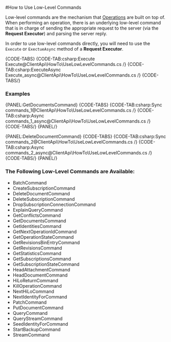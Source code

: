 #How to Use Low-Level Commands

Low-level commands are the mechanism that [Operations](../../client-api/operations/what-are-operations) are built on top of.  
When performing an operation, there is an underlying low-level command that is in charge of sending the appropriate request to the server 
(via the **Request Executor**) and parsing the server reply.

In order to use low-level commands directly, you will need to use the `Execute` or `ExectueAsync` method of a **Request Executor**.

{CODE-TABS}
{CODE-TAB:csharp:Execute Execute@ClientApi\HowTo\UseLowLevelCommands.cs /}
{CODE-TAB:csharp:ExecuteAsync Execute_async@ClientApi\HowTo\UseLowLevelCommands.cs /}
{CODE-TABS/}

### Examples

{PANEL:GetDocumentsCommand}
{CODE-TABS}
{CODE-TAB:csharp:Sync commands_1@ClientApi\HowTo\UseLowLevelCommands.cs /}
{CODE-TAB:csharp:Async commands_1_async@ClientApi\HowTo\UseLowLevelCommands.cs /}
{CODE-TABS/}
{PANEL/}

{PANEL:DeleteDocumentCommand}
{CODE-TABS}
{CODE-TAB:csharp:Sync commands_2@ClientApi\HowTo\UseLowLevelCommands.cs /}
{CODE-TAB:csharp:Async commands_2_async@ClientApi\HowTo\UseLowLevelCommands.cs /}
{CODE-TABS/}
{PANEL/}


### The Following Low-Level Commands are Available:

* BatchCommand  
* CreateSubscriptionCommand  
* DeleteDocumentCommand   
* DeleteSubscriptionCommand  
* DropSubscriptionConnectionCommand  
* ExplainQueryCommand  
* GetConflictsCommand  
* GetDocumentsCommand  
* GetIdentitiesCommand
* GetNextOperationIdCommand  
* GetOperationStateCommand  
* GetRevisionsBinEntryCommand  
* GetRevisionsCommand  
* GetStatisticsCommand  
* GetSubscriptionsCommand  
* GetSubscriptionStateCommand  
* HeadAttachmentCommand
* HeadDocumentCommand  
* HiLoReturnCommand  
* KillOperationCommand  
* NextHiLoCommand   
* NextIdentityForCommand 
* PatchCommand
* PutDocumentCommand   
* QueryCommand   
* QueryStreamCommand   
* SeedIdentityForCommand   
* StartBackupCommand   
* StreamCommand   


